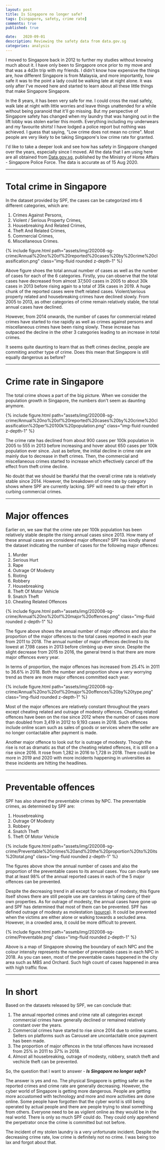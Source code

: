 ```yaml
---
layout: post
title: Is Singapore no longer safe?
tags: [singapore, safety, crime rate]
comments: true
published: true

date:   2020-09-01
description: Reviewing the safety data from data.gov.sg
categories: analysis
---
```


I moved to Singapore back in 2012 to further my studies without knowing much about it. I have only been to Singapore once prior to my move and that was a 4d3n trip with my friends. I didn't know how expensive the things are, how different Singapore is from Malaysia, and more importantly, how safe it was to the point a lady could be walking late at night alone. It was only after I've moved here and started to learn about all these little things that make Singapore Singapore.

In the 8 years, it has been very safe for me. I could cross the road safely, walk late at night with little worries and leave things unattended for a while without being paranoid that it'll go missing. But my perspective of Singapore safety has changed when my laundry that was hanging out in the lift lobby was stolen earlier this month. Everything including my underwears and my favourite shirts! I have lodged a police report but nothing was achieved. I guess that saying, "Low crime does not mean no crime". Most people are very likely to be taking Singapore's low crime rate for granted.

I'd like to take a deeper look and see how has safety in Singapore changed over the years, especially since I moved. All the data that I am using here are all obtained from [Data.gov.sg](https://data.gov.sg/), published by the Ministry of Home Affairs - Singapore Police Force. The data is accurate as of 15 Aug 2020.

<hr>

# Total crime in Singapore
In the dataset provided by SPF, the cases can be categorized into 6 different categories, which are:
1. Crimes Against Persons,
1. Violent / Serious Property Crimes,
1. Housebreaking And Related Crimes,
1. Theft And Related Crimes,
1. Commercial Crimes,
1. Miscellaneous Crimes.

<div class="row mt-3">
    <div class="col-sm mt-3 mt-md-0">
        {% include figure.html path="assets/img/202008-sg-crime/Annual%20no%20of%20reported%20cases%20by%20crime%20classification.png" class="img-fluid rounded z-depth-1" %}
    </div>
</div>


Above figure shoes the total annual number of cases as well as the number of cases for each of the 6 categories. Firstly, you can observe that the total cases have decreased from almost 37,500 cases in 2005 to about 30k cases in 2013 before rising again to a total of 35k cases in 2019. A huge chunk of the reported cases were theft related cases. Violent/serious property related and housebreaking crimes have declined slowly. From 2005 to 2013, as other categories of crime remain relatively stable, the total annual cases have declined.

However, from 2014 onwards, the number of cases for commercial related crimes have started to rise rapidly as well as crimes against persons and miscellaneous crimes have been rising slowly. These increase has outpaced the decline in the other 3 categories leading to an increase in total crimes.

It seems quite daunting to learn that as theft crimes decline, people are commiting another type of crime. Does this mean that Singapore is still equally dangerous as before? 

<hr>

# Crime rate in Singapore
The total crime shows a part of the big picture. When we consider the population growth in Singapore, the numbers don't seem as daunting anymore.

<div class="row mt-3">
    <div class="col-sm mt-3 mt-md-0">
        {% include figure.html path="assets/img/202008-sg-crime/Annual%20no%20of%20reported%20cases%20by%20crime%20classification%20per%20100k%20population.png" class="img-fluid rounded z-depth-1" %}
    </div>
</div>

The crime rate has declined from about 900 cases per 100k population in 2005 to 555 in 2013 before increasing and hover about 650 cases per 100k population ever since. Just as before, the initial decline in crime rate are mainly due to decrease in theft crimes. Then, the commercial and miscellaneous crimes started to increase which effectively cancel off the effect from theft crime decline. 

No doubt that we should be thankful that the overall crime rate is relatively stable since 2014. However, the breakdown of crime rate by category shows where SPF are currently lacking. SPF will need to up their effort in curbing commercial crimes.

<hr>

# Major offences
Earlier on, we saw that the crime rate per 100k population has been relatively stable despite the rising annual cases since 2013. How many of these annual cases are considered major offences? SPF has kindly shared the dataset indicating the number of cases for the following major offences:

1. Murder
1. Serious Hurt
1. Rape
1. Outrage Of Modesty
1. Rioting
1. Robbery
1. Housebreaking
1. Theft Of Motor Vehicle
1. Snatch Theft
1. Cheating Related Offences

<div class="row mt-3">
    <div class="col-sm mt-3 mt-md-0">
        {% include figure.html path="assets/img/202008-sg-crime/Annual%20no%20of%20major%20offences.png" class="img-fluid rounded z-depth-1" %}
    </div>
</div>

The figure above shows the annual number of major offences and also the proportion of the major offences to the total cases reported in each year from 2011 to 2018. The annual number of major offences declined to its lowest at 7,198 cases in 2013 before climbing up ever since. Despite the slight decrease from 2015 to 2016, the general trend is that there are more major offences every year. 

In terms of proportion, the major offences has increased from 25.4% in 2011 to 36.6% in 2018. Both the number and proportion show a very worrying trend as there are more major offences committed each year.

<div class="row mt-3">
    <div class="col-sm mt-3 mt-md-0">
        {% include figure.html path="assets/img/202008-sg-crime/Annual%20no%20of%20major%20offences%20by%20type.png" class="img-fluid rounded z-depth-1" %}
    </div>
</div>

Most of the major offences are relatively constant throughout the years except cheating related and outrage of modesty offences. Cheating related offences have been on the rise since 2012 where the number of cases more than doubled from 3,419 in 2012 to 9,193 cases in 2018. Such offences include online scam such as sales of goods or services where the seller are no longer contactable after payment is made. 

Another major offence to look out for is outrage of modesty. Though the rise is not as dramatic as that of the cheating related offences, it is still on a rise since 2016. It rose from 1,282 in 2016 to 1,728 in 2018. There could be more in 2019 and 2020 with more incidents happening in universities as these incidents are hitting the headlines.

<hr>

# Preventable offences
SPF has also shared the preventable crimes by NPC. The preventable crimes, as determined by SPF are:
1. Housebreaking
1. Outrage Of Modesty
1. Robbery
1. Snatch Theft
1. Theft Of Motor Vehicle

<div class="row mt-3">
    <div class="col-sm mt-3 mt-md-0">
        {% include figure.html path="assets/img/202008-sg-crime/Preventable%20crimes%20and%20the%20proportion%20to%20its%20total.png" class="img-fluid rounded z-depth-1" %}
    </div>
</div>

The figures above show the annual number of cases and also the proportion of the preventable cases to its annual cases. You can clearly see that at least 98% of the annual reported cases in each of the 5 major offences can be prevented. 

Despite the decreasing trend in all except for outrage of modesty, this figure itself shows there are still people use are careless in taking care of their own properties. As for outrage of modesty, the annual cases have gone up and SPF has determined that most of them can be prevented. SPF has defined outrage of modesty as molestation ([source](https://www.police.gov.sg/Advisories/Crime/Outrage-of-Modesty)). It could be prevented when the victims are either alone or walking towards a secluded area. However, in a crowded area, it could be more difficult to prevent.

<div class="row mt-3">
    <div class="col-sm mt-3 mt-md-0">
        {% include figure.html path="assets/img/202008-sg-crime/Preventable.png" class="img-fluid rounded z-depth-1" %}
    </div>
</div>

Above is a map of Singapore showing the boundary of each NPC and the colour intensity represents the number of preventable cases in each NPC in 2018. As you can seen, most of the preventable cases happened in the city area such as MBS and Orchard. Such high count of cases happened in area with high traffic flow.

<hr>

# In short
Based on the datasets released by SPF, we can conclude that:
1. The annual reported crimes and crime rate all categories except commercial crimes have generally declined or remained relatively constant over the years. 
1. Commercial crimes have started to rise since 2014 due to online scams. Sellers on platforms such as Carousel are uncontactable once payment has been made.
1. The proportion of major offences in the total offences have increased from 25% in 2011 to 37% in 2018.
1. Almost all housebreaking, outrage of modesty, robbery, snatch theft and vechicle theft can be prevented.

So, the question that I want to answer - **_Is Singapore no longer safe?_** 

The answer is yes and no. The physical Singapore is getting safer as the reported crimes and crime rate are generally decreasing. However, the cyber world of Singapore is getting more dangerous. People are getting more accustomed with technology and more and more activities are done online. Some people have forgotten that the cyber world is still being operated by actual people and there are people trying to steal something from others. Everyone need to be as vigilent online as they would be in the real world. There is only so much SPF could do. They could only apprehend the perpetrator once the crime is committed but not before. 

The incident of my stolen laundry is a very unfortunate incident. Despite the decreasing crime rate, low crime is definitely not no crime. I was being too lax and forgot about that. 